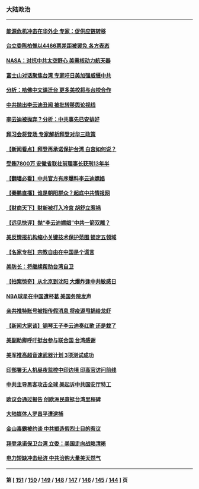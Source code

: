 ### 大陆政治
---
#### [能源危机冲击在华外企 专家：促供应链转移](../../pages/ncid277/n13324933.md) 
#### [台立委陈柏惟以4466票差距被罢免 各方表态](../../pages/ncid277/n13324597.md) 
#### [NASA：对抗中共太空野心 美需核动力航天器](../../pages/ncid277/n13324662.md) 
#### [富士山对话聚焦台湾 专家吁日美加强威慑中共](../../pages/ncid277/n13323996.md) 
#### [分析：哈佛中文课迁台 更多美校将与台校合作](../../pages/ncid277/n13324101.md) 
#### [中共抛出李云迪丑闻 被批转移舆论视线](../../pages/ncid277/n13324231.md) 
#### [李云迪被抛弃？分析：中共事先已安排好](../../pages/ncid277/n13324145.md) 
#### [拜习会将登场 专家解析拜登对华三政策](../../pages/ncid277/n13323196.md) 
#### [【新闻看点】拜登再承诺保护台湾 白宫如何说？](../../pages/ncid277/n13323501.md) 
#### [受贿7800万 安徽省联社前理事长获刑13年半](../../pages/ncid277/n13323753.md) 
#### [【翻墙必看】中共官方有序爆料李云迪嫖娼](../../pages/ncid277/n13323669.md) 
#### [【秦鹏直播】谁是朝阳群众？起底中共情报网](../../pages/ncid277/n13323529.md) 
#### [【财商天下】财新被打入冷宫 胡舒立惹祸](../../pages/ncid277/n13323452.md) 
#### [【远见快评】抛“李云迪嫖娼”中共一箭双雕？](../../pages/ncid277/n13323511.md) 
#### [美反情报机构缩小关键技术保护范围 锁定五领域](../../pages/ncid277/n13323440.md) 
#### [【名家专栏】宗教自由在中国是个谎言](../../pages/ncid277/n13322802.md) 
#### [美防长：将继续帮助台湾自卫](../../pages/ncid277/n13323321.md) 
#### [【拍案惊奇】从北京到沈阳 大爆炸逢中共敏感日](../../pages/ncid277/n13323071.md) 
#### [NBA球星在中国遭杯葛 美国务院发声](../../pages/ncid277/n13323267.md) 
#### [亲共推特账号被指传假消息 将疫源甩锅给龙虾](../../pages/ncid277/n13323065.md) 
#### [【新闻大家谈】钢琴王子李云迪奏红歌 还是栽了](../../pages/ncid277/n13323051.md) 
#### [美副助卿呼吁挺台参与联合国 台湾感谢](../../pages/ncid277/n13321601.md) 
#### [美军推高超音速武器计划 3项测试成功](../../pages/ncid277/n13322521.md) 
#### [印部署无人机昼夜监控中印边境 印高官访问前线](../../pages/ncid277/n13320156.md) 
#### [中共主导黑客攻击全球 美起诉中共国安厅特工](../../pages/ncid277/n13319935.md) 
#### [欧议会通过报告 创欧洲民意挺台湾里程碑](../../pages/ncid277/n13321578.md) 
#### [大陆媒体人罗昌平遭逮捕](../../pages/ncid277/n13322340.md) 
#### [金山毒霸被约谈 中共塑造假烈士目的惹议](../../pages/ncid277/n13322087.md) 
#### [拜登承诺保卫台湾 立委：美国走向战略清晰](../../pages/ncid277/n13321662.md) 
#### [电力短缺冲击经济 中共洽购大量美天然气](../../pages/ncid277/n13321993.md) 

---
#### 第 [ [151](./151.md) / [150](./150.md) / [149](./149.md) / [148](./148.md) / [147](./147.md) / [146](./146.md) / [145](./145.md) / [144](./144.md) ] 页
